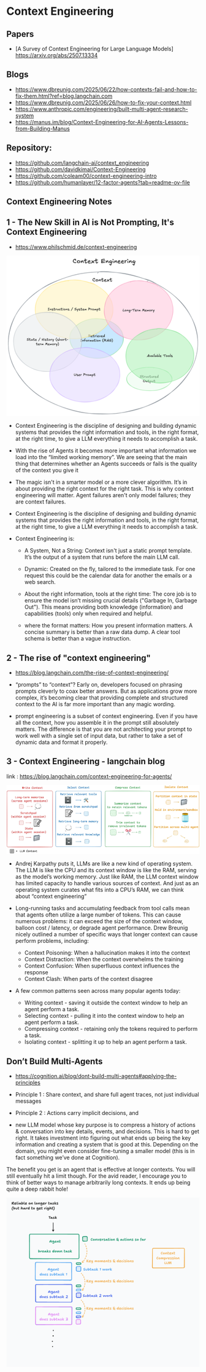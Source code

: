 # Context Engineering

## Papers

- [A Survey of Context Engineering for Large Language Models] https://arxiv.org/abs/2507.13334

## Blogs

- https://www.dbreunig.com/2025/06/22/how-contexts-fail-and-how-to-fix-them.html?ref=blog.langchain.com
- https://www.dbreunig.com/2025/06/26/how-to-fix-your-context.html
- https://www.anthropic.com/engineering/built-multi-agent-research-system
- https://manus.im/blog/Context-Engineering-for-AI-Agents-Lessons-from-Building-Manus

## Repository:

- https://github.com/langchain-ai/context_engineering
- https://github.com/davidkimai/Context-Engineering
- https://github.com/coleam00/context-engineering-intro
- https://github.com/humanlayer/12-factor-agents?tab=readme-ov-file


## Context Engineering Notes

## 1 - The New Skill in AI is Not Prompting, It's Context Engineering

- <https://www.philschmid.de/context-engineering>

![alt text](image.png)

- Context Engineering is the discipline of designing and building dynamic systems that provides the right information and tools, in the right format, at the right time, to give a LLM everything it needs to accomplish a task.

- With the rise of Agents it becomes more important what information we load into the “limited working memory”. We are seeing that the main thing that determines whether an Agents succeeds or fails is the quality of the context you give it

- The magic isn't in a smarter model or a more clever algorithm. It’s in about providing the right context for the right task. This is why context engineering will matter. Agent failures aren't only model failures; they are context failures.

- Context Engineering is the discipline of designing and building dynamic systems that provides the right information and tools, in the right format, at the right time, to give a LLM everything it needs to accomplish a task.

- Context Engineering is:

  - A System, Not a String: Context isn't just a static prompt template. It’s the output of a system that runs before the main LLM call.

  - Dynamic: Created on the fly, tailored to the immediate task. For one request this could be the calendar data for another the emails or a web search.

  - About the right information, tools at the right time: The core job is to ensure the model isn’t missing crucial details ("Garbage In, Garbage Out"). This means providing both knowledge (information) and capabilities (tools) only when required and helpful.

  - where the format matters: How you present information matters. A concise summary is better than a raw data dump. A clear tool schema is better than a vague instruction.



## 2 - The rise of "context engineering"

- https://blog.langchain.com/the-rise-of-context-engineering/

- “prompts” to “context”? Early on, developers focused on phrasing prompts cleverly to coax better answers. But as applications grow more complex, it’s becoming clear that providing complete and structured context to the AI is far more important than any magic wording.


- prompt engineering is a subset of context engineering. Even if you have all the context, how you assemble it in the prompt still absolutely matters. The difference is that you are not architecting your prompt to work well with a single set of input data, but rather to take a set of dynamic data and format it properly.


## 3 - Context Engineering - langchain blog

link : https://blog.langchain.com/context-engineering-for-agents/

![alt text](image-1.png)

- Andrej Karpathy puts it, LLMs are like a new kind of operating system. The LLM is like the CPU and its context window is like the RAM, serving as the model’s working memory. Just like RAM, the LLM context window has limited capacity to handle various sources of context. And just as an operating system curates what fits into a CPU’s RAM, we can think about “context engineering”


- Long-running tasks and accumulating feedback from tool calls mean that agents often utilize a large number of tokens. This can cause numerous problems: it can exceed the size of the context window, balloon cost / latency, or degrade agent performance. Drew Breunig nicely outlined a number of specific ways that longer context can cause perform problems, including:

  - Context Poisoning: When a hallucination makes it into the context
  - Context Distraction: When the context overwhelms the training
  - Context Confusion: When superfluous context influences the response
  - Context Clash: When parts of the context disagree


- A few common patterns seen across many popular agents today:
  - Writing context - saving it outside the context window to help an agent perform a task.
  - Selecting context - pulling it into the context window to help an agent perform a task.
  - Compressing context - retaining only the tokens required to perform a task.
  - Isolating context - splitting it up to help an agent perform a task.


## Don’t Build Multi-Agents

- https://cognition.ai/blog/dont-build-multi-agents#applying-the-principles

- Principle 1 : Share context, and share full agent traces, not just individual messages

- Principle 2 : Actions carry implicit decisions, and

- new LLM model whose key purpose is to compress a history of actions & conversation into key details, events, and decisions. This is hard to get right. It takes investment into figuring out what ends up being the key information and creating a system that is good at this. Depending on the domain, you might even consider fine-tuning a smaller model (this is in fact something we’ve done at Cognition).

The benefit you get is an agent that is effective at longer contexts. You will still eventually hit a limit though. For the avid reader, I encourage you to think of better ways to manage arbitrarily long contexts. It ends up being quite a deep rabbit hole!

![alt text](image-2.png)